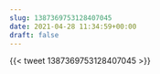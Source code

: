 ```yaml
---
slug: 1387369753128407045
date: 2021-04-28 11:34:59+00:00
draft: false
---
```


{{< tweet 1387369753128407045 >}}
